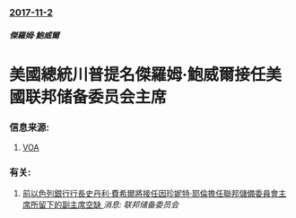 ### [2017-11-2](/news/2017/11/2/index.md)

##### 傑羅姆·鮑威爾
# 美國總統川普提名傑羅姆·鮑威爾接任美國联邦储备委员会主席 




### 信息来源:

1. [VOA](https://www.voanews.com/a/trump-nominates-powell-for-federal-reserve-chairman-/4097411.html)

### 有关:

1. [ 前以色列銀行行長史丹利·費希爾將接任因珍妮特·耶倫擔任聯邦儲備委員會主席所留下的副主席空缺 ](/zh/news/2013/12/11/前以色列銀行行長史丹利-費希爾將接任因珍妮特-耶倫擔任聯邦儲備委員會主席所留下的副主席空缺.md) _消息: 联邦储备委员会_
